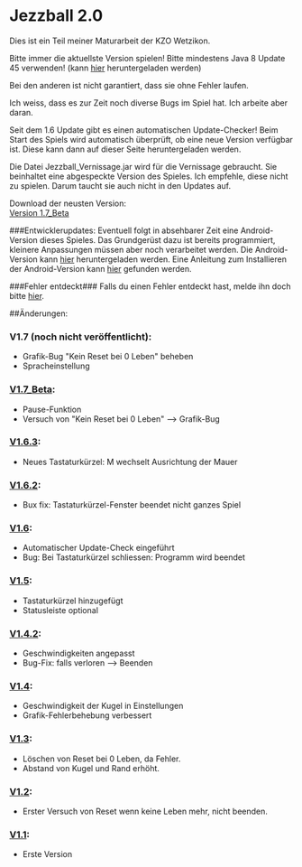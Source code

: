 # Jezzball 2.0

Dies ist ein Teil meiner Maturarbeit der KZO Wetzikon.

Bitte immer die aktuellste Version spielen!
Bitte mindestens Java 8 Update 45 verwenden! (kann [hier](http://www.java.com/de/) heruntergeladen werden)


Bei den anderen ist nicht garantiert, dass sie ohne Fehler laufen.

Ich weiss, dass es zur Zeit noch diverse Bugs im Spiel hat. Ich arbeite aber daran. 

Seit dem 1.6 Update gibt es einen automatischen Update-Checker! Beim Start des Spiels wird automatisch überprüft, ob eine neue Version verfügbar ist. Diese kann dann auf dieser Seite heruntergeladen werden.

Die Datei Jezzball_Vernissage.jar wird für die Vernissage gebraucht. Sie beinhaltet eine abgespeckte Version des Spieles. Ich empfehle, diese nicht zu spielen. Darum taucht sie auch nicht in den Updates auf.

Download der neusten Version:  
[Version 1.7_Beta](Computer-Versionen/Jezzball_V1.7_Beta.jar?raw=true)  

###Entwicklerupdates:
Eventuell folgt in absehbarer Zeit eine Android-Version dieses Spieles. Das Grundgerüst dazu ist bereits programmiert, kleinere Anpassungen müssen aber noch verarbeitet werden.
Die Android-Version kann [hier](Android-Versionen/Android_V1.0.apk?raw=true) heruntergeladen werden.
Eine Anleitung zum Installieren der Android-Version kann [hier](Android.md) gefunden werden.

###Fehler entdeckt###
Falls du einen Fehler entdeckt hast, melde ihn doch bitte [hier](http://github.com/maede97/Jezzball-2.0/issues).

##Änderungen:
### V1.7 (noch nicht veröffentlicht):
- Grafik-Bug "Kein Reset bei 0 Leben" beheben
- Spracheinstellung

### [V1.7_Beta](Computer-Versionen/Jezzball_V1.7_Beta.jar?raw=true):
- Pause-Funktion
- Versuch von "Kein Reset bei 0 Leben" --> Grafik-Bug

### [V1.6.3](Computer-Versionen/Jezzball_V1.6.3.jar?raw=true):
- Neues Tastaturkürzel: M wechselt Ausrichtung der Mauer

### [V1.6.2](Computer-Versionen/Jezzball_V1.6.2.jar?raw=true):
- Bux fix: Tastaturkürzel-Fenster beendet nicht ganzes Spiel

### [V1.6](Computer-Versionen/Jezzball_V1.6.jar?raw=true):
- Automatischer Update-Check eingeführt
- Bug: Bei Tastaturkürzel schliessen: Programm wird beendet

### [V1.5](Computer-Versionen/Jezzball_V1.5.jar?raw=true):
- Tastaturkürzel hinzugefügt
- Statusleiste optional

### [V1.4.2](Computer-Versionen/Jezzball_V1.4.2.jar?raw=true):
- Geschwindigkeiten angepasst
- Bug-Fix: falls verloren --> Beenden

### [V1.4](Computer-Versionen/Jezzball_V1.4.jar?raw=true):
- Geschwindigkeit der Kugel in Einstellungen
- Grafik-Fehlerbehebung verbessert

### [V1.3](Computer-Versionen/Jezzball_V1.3.jar?raw=true):
- Löschen von Reset bei 0 Leben, da Fehler.
- Abstand von Kugel und Rand erhöht.

### [V1.2](Computer-Versionen/Jezzball_V1.2.jar?raw=true):
- Erster Versuch von Reset wenn keine Leben mehr, nicht beenden.
	
### [V1.1](Computer-Versionen/Jezzball_V1.1.jar?raw=true):
- Erste Version

